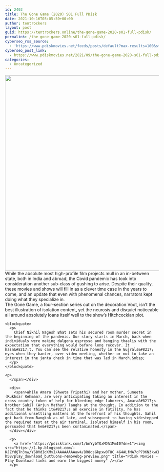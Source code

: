 ```yaml
---
id: 2402
title: The Gone Game (2020) S01 Full PDisk
date: 2021-10-16T05:05:59+00:00
author: tentrockers
layout: post
guid: https://tentrockers.online/the-gone-game-2020-s01-full-pdisk/
permalink: /the-gone-game-2020-s01-full-pdisk/
cyberseo_rss_source:
  - 'https://www.pdiskmovies.net/feeds/posts/default?max-results=100&start-index=201'
cyberseo_post_link:
  - https://www.pdiskmovies.net/2021/09/the-gone-game-2020-s01-full-pdisk.html
categories:
  - Uncategorized
---
```

<div class="separator">
  <a href="https://1.bp.blogspot.com/-e0_K3L6qTEI/YVRe8ATDQhI/AAAAAAAAbbs/hami2RF1LYAdhFefXtupro_RY1OK8oZKACLcBGAsYHQ/s881/The%2BGone%2BGame%2B%25282020%2529%2BS01%2BFull%2BPDisk.jpg" imageanchor="1"><img loading="lazy" border="0" data-original-height="881" data-original-width="703" height="640" src="https://1.bp.blogspot.com/-e0_K3L6qTEI/YVRe8ATDQhI/AAAAAAAAbbs/hami2RF1LYAdhFefXtupro_RY1OK8oZKACLcBGAsYHQ/w510-h640/The%2BGone%2BGame%2B%25282020%2529%2BS01%2BFull%2BPDisk.jpg" width="510" /></a>
</div>



<div>
  <div>
    <span>While the absolute most high-profile film projects mull in an in-between state, both in India and abroad, the Covid pandemic has took into consideration another sub-class of gushing to arise. Despite their quality, these movies and shows will fill in as a clever time case in the years to come, and an update that even with phenomenal chances, narrators kept doing what they specialize in.&nbsp;</span>
  </div>
  
  <div>
    <span>The Gone Game, a four-section series out on the decoration Voot, isn&#8217;t the best illustration of isolation content, yet the neurosis and disquiet noticeable all around absolutely loans itself well to the show&#8217;s Hitchcockian plot.&nbsp;</span>
  </div>
  
  <div>
    <span></p> 
    
    <blockquote>
      <p>
        Chief Nikhil Nagesh Bhat sets his secured room murder secret in the beginning of the pandemic. Our story starts in March, back when individuals were making dalgona espresso and banging thaalis with the expectation that everything would before long recover. It hasn&#8217;t. You can see the relative honesty in the Gujrals&#8217; eyes when they banter, over video meeting, whether or not to take an interest in the janta check in time that was led in March.&nbsp;
      </p>
    </blockquote>
    
    <p>
      </span></div> 
      
      <div>
        <span>While Amara (Shweta Tripathi) and her mother, Suneeta (Rukhsar Rehman), are very anticipating taking an interest in the cross country token of help for bleeding edge laborers, Amara&#8217;s brother Sahil (Arjun Mathur) laughs at the thought. In addition to the fact that he thinks it&#8217;s an exercise in futility, he has additional unsettling matters at the forefront of his thoughts. Sahil got back from Bangkok as of late, and subsequent to having sidestepped the required test at the air terminal, isolated himself in his room, persuaded that he&#8217;s been contaminated.</span>
      </div></div> 
      
      <p>
        <a href="https://pdisklink.com/1/bnYybTQxMDA1MmI0?dn=1"><img src="https://1.bp.blogspot.com/-KJZYdQTn3nw/YS8VdIdXMyI/AAAAAAAAaw4/BR8dsGkpxw0T8C_4G4ALfMA7cP79KN3kwCLcBGAsYHQ/w400-h58/play_download_buttuons-removebg-preview.png" title="Pdisk Movies - Play Download links and earn the biggest money" /></a>
      </p>